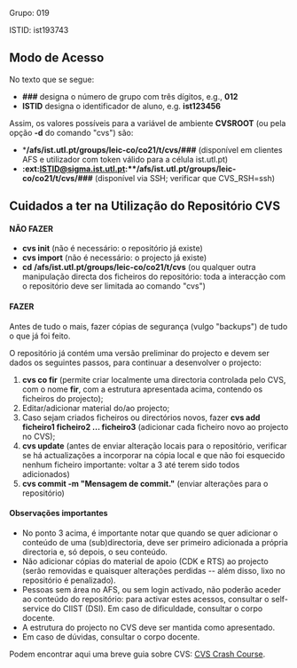 Grupo: 019

ISTID: ist193743



## Modo de Acesso

No texto que se segue:

- **###** designa o número de grupo com três dígitos, e.g., **012**
- **ISTID** designa o identificador de aluno, e.g. **ist123456**

Assim, os valores possíveis para a variável de ambiente **CVSROOT** (ou pela opção **-d** do comando "cvs") são:

-  ***/afs/ist.utl.pt/groups/leic-co/co21/t/cvs/###** (disponível em clientes AFS e utilizador com token válido para a célula ist.utl.pt)
- **:ext:ISTID@sigma.ist.utl.pt:\**/afs/ist.utl.pt/groups/leic-co/co21/t/cvs/###** (disponível via SSH; verificar que CVS_RSH=ssh)

## Cuidados a ter na Utilização do Repositório CVS

#### NÃO FAZER

- **cvs init** (não é necessário: o repositório já existe)
- **cvs import** (não é necessário: o projecto já existe)
- **cd** **/afs/ist.utl.pt/groups/leic-co/co21/t/cvs** (ou qualquer outra manipulação directa dos ficheiros do repositório: toda a interacção com o repositório deve ser limitada ao comando "cvs")

#### FAZER

Antes de tudo o mais, fazer cópias de segurança (vulgo "backups") de tudo o que já foi feito. 

O repositório já contém uma versão preliminar do projecto e devem ser  dados os seguintes passos, para continuar a desenvolver o projecto:

1. **cvs co fir** (permite criar localmente uma directoria controlada pelo CVS, com o nome **fir**, com a estrutura apresentada acima, contendo os ficheiros do projecto);
2. Editar/adicionar material do/ao projecto;
3. Caso sejam criados ficheiros ou directórios novos, fazer **cvs add ficheiro1 ficheiro2 ... ficheiro3** (adicionar cada ficheiro novo ao projecto no CVS);
4. **cvs update** (antes de enviar alteração locais para o repositório, verificar se há  actualizações a incorporar na cópia local e que não foi esquecido nenhum ficheiro importante: voltar a 3 até terem sido todos adicionados)
5. **cvs commit -m "Mensagem de commit."** (enviar alterações para o repositório)

#### Observações importantes

- No ponto 3 acima, é importante notar que quando se quer adicionar o  conteúdo de uma (sub)directoria, deve ser primeiro adicionada a própria  directoria e, só depois, o seu conteúdo.
- Não adicionar cópias do material de apoio (CDK e RTS) ao projecto (serão removidas e quaisquer  alterações perdidas -- além disso, lixo no repositório é penalizado).
- Pessoas sem área no AFS, ou sem login activado, não poderão aceder ao conteúdo  do repositório: para activar estes acessos, consultar o self-service do  CIIST (DSI). Em caso de dificuldade, consultar o corpo docente.
- A estrutura do projecto no CVS deve ser mantida como apresentado.
- Em caso de dúvidas, consultar o corpo docente.



Podem encontrar aqui uma breve guia sobre CVS: [CVS Crash Course](https://web.tecnico.ulisboa.pt/~david.matos/w/pt/index.php/CVS_Crash_Course).